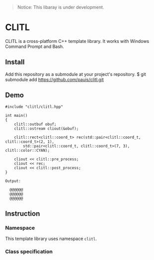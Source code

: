> Notice: This libaray is under development.

# CLITL
CLITL is a cross-platform C++ template library.
It works with Windows Command Prompt and Bash.

## Install
Add this repository as a submodule at your project's repository.
    $ git submodule add https://github.com/pauis/clitl.git

## Demo
```
#include "clitl/clitl.hpp"

int main()
{
    clitl::outbuf obuf;
    clitl::ostream cliout(&obuf);

    clitl::rect<clitl::coord_t> rec(std::pair<clitl::coord_t, clitl::coord_t>(2, 1),
        std::pair<clitl::coord_t, clitl::coord_t>(7, 3), clitl::color::CYAN);

    cliout << clitl::pre_process;
    cliout << rec;
    cliout << clitl::post_process;
}
```
```
Output:

  @@@@@@
  @@@@@@
  @@@@@@
```

## Instruction
### Namespace
This template library uses namespace `clitl`.
### Class specification

